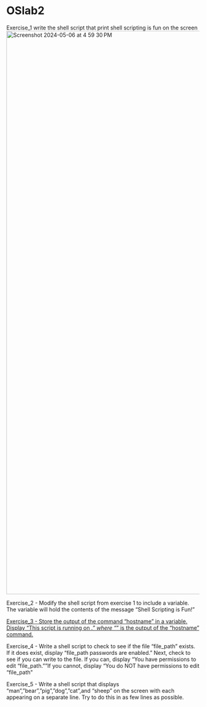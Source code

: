 # OSlab2
Exercise_1 write the shell script that print shell scripting is fun on the screen
<img width="1470" alt="Screenshot 2024-05-06 at 4 59 30 PM" src="https://github.com/BHAGATBHAGYASHREE/OSlab2/assets/142775493/ccd326e0-ccbe-4e11-ab5d-eb1016a521f2">

Exercise_2 - Modify the shell script from exercise 1 to include a variable. The variable will hold the contents of the message “Shell Scripting is Fun!”

[Exercise_3 - Store the output of the command “hostname” in a variable. Display “This script is running on _.” where “_” is the output of the “hostname” command.](https://github.com/BHAGATBHAGYASHREE/OSlab2/blob/main/hostdemo.sh)

Exercise_4 - Write a shell script to check to see if the file “file_path” exists. If it does exist, display “file_path passwords are enabled.” Next, check to see if you can write to the file. If you can, display “You have permissions to edit “file_path.””If you cannot, display “You do NOT have permissions to edit “file_path"

Exercise_5 - Write a shell script that displays “man”,”bear”,”pig”,”dog”,”cat”,and “sheep” on the screen with each appearing on a separate line. Try to do this in as few lines as possible.

